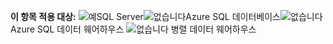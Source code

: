 <Token>**이 항목 적용 대상:** ![예](media/yes.png)SQL Server![없습니다](media/no.png)Azure SQL 데이터베이스![없습니다](media/no.png)Azure SQL 데이터 웨어하우스 ![없습니다](media/no.png) 병렬 데이터 웨어하우스</Token>

